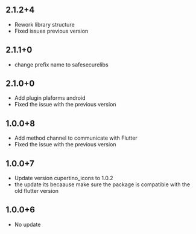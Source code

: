 ## 2.1.2+4

* Rework library structure
* Fixed issues previous version
## 2.1.1+0

* change prefix name to safesecurelibs

## 2.1.0+0

* Add plugin plaforms android 
* Fixed the issue with the previous version

## 1.0.0+8

* Add method channel to communicate with Flutter
* Fixed the issue with the previous version



## 1.0.0+7

* Update version cupertino_icons to 1.0.2
* the update its becaause make sure the package is compatible with the old flutter version

## 1.0.0+6

* No update

